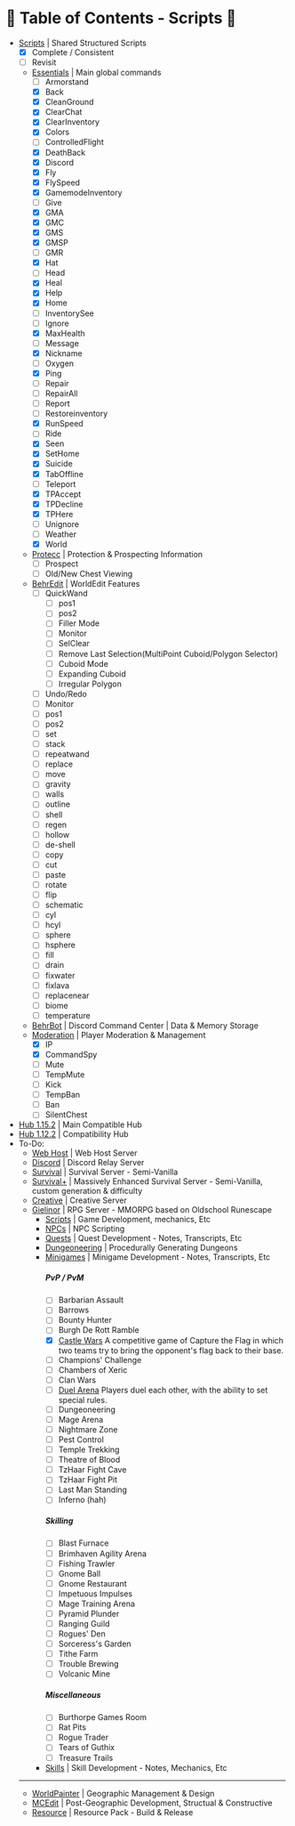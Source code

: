# :taco: Table of Contents - Scripts :taco:
- [Scripts](../scripts/) | Shared Structured Scripts
    - [x] Complete / Consistent
    - [ ] Revisit
    - [Essentials]() | Main global commands
        - [ ] Armorstand
        - [x] Back
        - [x] CleanGround
        - [x] ClearChat
        - [x] ClearInventory
        - [x] Colors
        - [ ] ControlledFlight
        - [x] DeathBack
        - [x] Discord
        - [x] Fly
        - [x] FlySpeed
        - [x] GamemodeInventory
        - [ ] Give
        - [x] GMA
        - [x] GMC
        - [x] GMS
        - [x] GMSP
        - [ ] GMR
        - [x] Hat
        - [ ] Head
        - [x] Heal
        - [x] Help
        - [x] Home
        - [ ] InventorySee
        - [ ] Ignore
        - [x] MaxHealth
        - [ ] Message
        - [x] Nickname
        - [ ] Oxygen
        - [x] Ping
        - [ ] Repair
        - [ ] RepairAll
        - [ ] Report
        - [ ] Restoreinventory
        - [x] RunSpeed
        - [ ] Ride
        - [x] Seen
        - [x] SetHome
        - [x] Suicide
        - [x] TabOffline
        - [ ] Teleport
        - [x] TPAccept
        - [x] TPDecline
        - [x] TPHere
        - [ ] Unignore
        - [ ] Weather
        - [x] World
    - [Protecc]() | Protection & Prospecting Information
        - [ ] Prospect
        - [ ] Old/New Chest Viewing
    - [BehrEdit]() | WorldEdit Features
        - [ ] QuickWand
            - [ ] pos1
            - [ ] pos2
            - [ ] Filler Mode
            - [ ] Monitor
            - [ ] SelClear
            - [ ] Remove Last Selection(MultiPoint Cuboid/Polygon Selector)
            - [ ] Cuboid Mode
            - [ ] Expanding Cuboid
            - [ ] Irregular Polygon
        - [ ] Undo/Redo
        - [ ] Monitor
        - [ ] pos1
        - [ ] pos2
        - [ ] set
        - [ ] stack
        - [ ] repeatwand
        - [ ] replace
        - [ ] move
        - [ ] gravity
        - [ ] walls
        - [ ] outline
        - [ ] shell
        - [ ] regen
        - [ ] hollow
        - [ ] de-shell
        - [ ] copy
        - [ ] cut
        - [ ] paste
        - [ ] rotate
        - [ ] flip
        - [ ] schematic
        - [ ] cyl
        - [ ] hcyl
        - [ ] sphere
        - [ ] hsphere
        - [ ] fill
        - [ ] drain
        - [ ] fixwater
        - [ ] fixlava
        - [ ] replacenear
        - [ ] biome
        - [ ] temperature
    - [BehrBot]() | Discord Command Center | Data & Memory Storage
    - [Moderation]() | Player Moderation & Management
        - [x] IP
        - [x] CommandSpy
        - [ ] Mute
        - [ ] TempMute
        - [ ] Kick
        - [ ] TempBan
        - [ ] Ban
        - [ ] SilentChest

- [Hub 1.15.2](Hub%201.15.2/plugins/Denizen/scripts) | Main Compatible Hub
- [Hub 1.12.2](Hub%201.12.2/plugins/Denizen/scripts) | Compatibility Hub
- To-Do:
    - [Web Host]() | Web Host Server
    - [Discord]() | Discord Relay Server
    - [Survival]() | Survival Server - Semi-Vanilla
    - [Survival+]() | Massively Enhanced Survival Server - Semi-Vanilla, custom generation & difficulty
    - [Creative]() | Creative Server
    - [Gielinor]() | RPG Server - MMORPG based on Oldschool Runescape
        - [Scripts]() | Game Development, mechanics, Etc
        - [NPCs]() | NPC Scripting
        - [Quests]() | Quest Development - Notes, Transcripts, Etc
        - [Dungeoneering]() | Procedurally Generating Dungeons
        - [Minigames]() | Minigame Development - Notes, Transcripts, Etc
            ##### PvP / PvM
            - [ ] Barbarian Assault
            - [ ] Barrows
            - [ ] Bounty Hunter
            - [ ] Burgh De Rott Ramble
            - [x] [Castle Wars](notes/mini-games/CastleWars.md) A competitive game of Capture the Flag in which two teams try to bring the opponent's flag back to their base.
            - [ ] Champions' Challenge
            - [ ] Chambers of Xeric
            - [ ] Clan Wars
            - [ ] [Duel Arena](notes/mini-games/DuelArena.md) Players duel each other, with the ability to set special rules.
            - [ ] Dungeoneering
            - [ ] Mage Arena
            - [ ] Nightmare Zone
            - [ ] Pest Control
            - [ ] Temple Trekking
            - [ ] Theatre of Blood
            - [ ] TzHaar Fight Cave
            - [ ] TzHaar Fight Pit
            - [ ] Last Man Standing
            - [ ] Inferno (hah)
            ##### Skilling
            - [ ] Blast Furnace
            - [ ] Brimhaven Agility Arena
            - [ ] Fishing Trawler
            - [ ] Gnome Ball
            - [ ] Gnome Restaurant
            - [ ] Impetuous Impulses
            - [ ] Mage Training Arena
            - [ ] Pyramid Plunder
            - [ ] Ranging Guild
            - [ ] Rogues' Den
            - [ ] Sorceress's Garden
            - [ ] Tithe Farm
            - [ ] Trouble Brewing
            - [ ] Volcanic Mine
            ##### Miscellaneous
            - [ ] Burthorpe Games Room
            - [ ] Rat Pits
            - [ ] Rogue Trader
            - [ ] Tears of Guthix
            - [ ] Treasure Trails
        - [Skills]() | Skill Development - Notes, Mechanics, Etc
    ------
    - [WorldPainter]() | Geographic Management & Design
    - [MCEdit]() | Post-Geographic Development, Structual & Constructive
    - [Resource]() | Resource Pack - Build & Release
